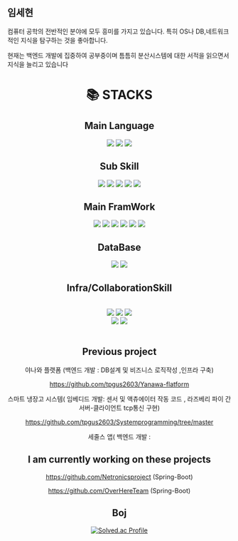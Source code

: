 임세현
--
컴퓨터 공학의 전반적인 분야에 모두 흥미를 가지고 있습니다. 특히 OS나 DB,네트워크 적인 지식을 탐구하는 것을 좋아합니다. 

현재는 백엔드 개발에 집중하여 공부중이며 틈틈히 분산시스템에 대한 서적을 읽으면서 지식을 늘리고 있습니다



<div align=center><h1>📚 STACKS</h1></div>

<div align=center> 
  <h2>Main Language</h2>
  <img src="https://img.shields.io/badge/java-007396?style=for-the-badge&logo=java&logoColor=white"> 
  <img src="https://img.shields.io/badge/c++-00599C?style=for-the-badge&logo=c%2B%2B&logoColor=white">
   <img src="https://img.shields.io/badge/C-3776AB?style=for-the-badge&logo=python&logoColor=white"> 
  <h2>Sub Skill</h2>
  <img src="https://img.shields.io/badge/python-3776AB?style=for-the-badge&logo=python&logoColor=white"> 
  <img src="https://img.shields.io/badge/html5-E34F26?style=for-the-badge&logo=html5&logoColor=white"> 
  <img src="https://img.shields.io/badge/css-1572B6?style=for-the-badge&logo=css3&logoColor=white"> 
  <img src="https://img.shields.io/badge/javascript-F7DF1E?style=for-the-badge&logo=javascript&logoColor=black"> 
  <img src="https://img.shields.io/badge/react.js-F7DF1E?style=for-the-badge&logo=javascript&logoColor=black"> 
  <br>
   <h2>Main FramWork</h2>
  <img src="https://img.shields.io/badge/Spring-6DB33F?style=for-the-badge&logo=Spring&logoColor=green">
  <img src="https://img.shields.io/badge/Spring Boot-6DB33F?style=for-the-badge&logo=Spring Boot&logoColor=yellow">
  <img src="https://img.shields.io/badge/jpa-6DB33F?style=for-the-badge&logo=spring&logoColor=white">
  <img src="https://img.shields.io/badge/springdatajpa-6DB33F?style=for-the-badge&logo=spring&logoColor=white">
  <img src="https://img.shields.io/badge/node.js-339933?style=for-the-badge&logo=Node.js&logoColor=white">
  <img src="https://img.shields.io/badge/express-000000?style=for-the-badge&logo=express&logoColor=white">
  <br>

  <h2>DataBase</h2> 
  <img src="https://img.shields.io/badge/mysql-4479A1?style=for-the-badge&logo=mysql&logoColor=white">  
  <img src="https://img.shields.io/badge/mongoDB-47A248?style=for-the-badge&logo=MongoDB&logoColor=white">
  <br>

  <h2> Infra/CollaborationSkill </h2>
  <br>
  <img src="https://img.shields.io/badge/linux-FCC624?style=for-the-badge&logo=linux&logoColor=black"> 
  <img src="https://img.shields.io/badge/amazonaws-232F3E?style=for-the-badge&logo=amazonaws&logoColor=white"> 
  <img src="https://img.shields.io/badge/docker-색상?style=for-the-badge&logo=docker&logoColor=white">
  <br>
  
  <img src="https://img.shields.io/badge/github-181717?style=for-the-badge&logo=github&logoColor=white">
  <img src="https://img.shields.io/badge/git-F05032?style=for-the-badge&logo=git&logoColor=white">
  <br>

<br>

Previous project
-
야나와 플랫폼 (백엔드 개발 : DB설계 및 비즈니스 로직작성 ,인프라 구축)

https://github.com/tpgus2603/Yanawa-flatform

스마트 냉장고 시스템( 임베디드 개발: 센서 및 액츄에이터 작동 코드 , 라즈베리 파이 간 서버-클라이언트 tcp통신 구현) 

https://github.com/tpgus2603/Systemprogramming/tree/master

세줄스 앱( 백엔드 개발 : 



I am currently working on these projects
-

https://github.com/Netronicsproject  (Spring-Boot)
  
https://github.com/OverHereTeam (Spring-Boot)
  
Boj
-
[![Solved.ac Profile](http://mazassumnida.wtf/api/v2/generate_badge?boj=tpgus2603)](https://solved.ac/tpgus2603/)  

